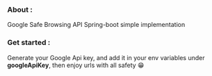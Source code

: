 ### About : 
Google Safe Browsing API Spring-boot simple implementation

### Get started : 
Generate your Google Api key, and add it in your env variables under **googleApiKey**, then enjoy urls with all safety 😁